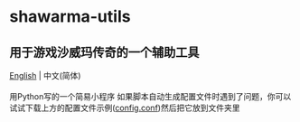 # shawarma-utils
用于游戏沙威玛传奇的一个辅助工具
--------------------------------------
[English](https://github.com/XxdMkbMark/shawarma-utils) | 中文(简体) </br>
</br>
用Python写的一个简易小程序
如果脚本自动生成配置文件时遇到了问题，你可以试试下载上方的配置文件示例([config.conf](https://raw.githubusercontent.com/XxdMkbMark/shawarma-utils/main/config.conf))然后把它放到文件夹里
